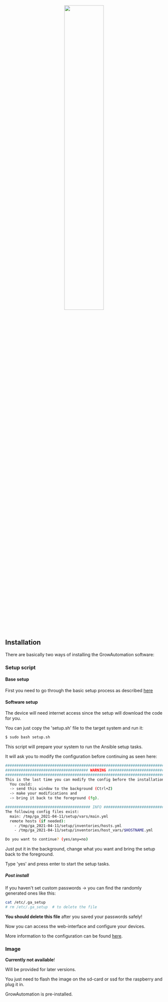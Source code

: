 <br>
<p align="center">
  <img src="https://www.growautomation.eu/img/svg/ga02c.svg" width="50%"/>
</p>
<br><br>

## Installation

There are basically two ways of installing the GrowAutomation software:

### Setup script

#### Base setup

First you need to go through the basic setup process as described <a href="https://docs.growautomation.eu/en/latest/setup/raspberry.html">here</a>

#### Software setup

The device will need internet access since the setup will download the code for you.

You can just copy the 'setup.sh' file to the target system and run it:

```bash
$ sudo bash setup.sh
```

This script will prepare your system to run the Ansible setup tasks.

It will ask you to modify the configuration before continuing as seen here:

```bash
###################################################################################
##################################### WARNING #####################################
###################################################################################
This is the last time you can modify the config before the installation is started.
  You could:
  -> send this window to the background (Ctrl+Z)
  -> make your modifications and
  -> bring it back to the foreground (fg).

###################################### INFO #######################################
The following config files exist:
  main: /tmp/ga_2021-04-11/setup/vars/main.yml
  remote hosts (if needed):
    - /tmp/ga_2021-04-11/setup/inventories/hosts.yml
    - /tmp/ga_2021-04-11/setup/inventories/host_vars/$HOSTNAME.yml

Do you want to continue? (yes/any=no)
```

Just put it in the background, change what you want and bring the setup back to the foreground.

Type 'yes' and press enter to start the setup tasks.

##### Post install

If you haven't set custom passwords -> you can find the randomly generated ones like this:

```bash
cat /etc/.ga_setup
# rm /etc/.ga_setup  # to delete the file
```

**You should delete this file** after you saved your passwords safely!

Now you can access the web-interface and configure your devices.

More information to the configuration can be found <a href="https://docs.growautomation.eu/en/latest/index.html">here</a>.

### Image

**Currently not available**!

Will be provided for later versions.

You just need to flash the image on the sd-card or ssd for the raspberry and plug it in.

GrowAutomation is pre-installed.
